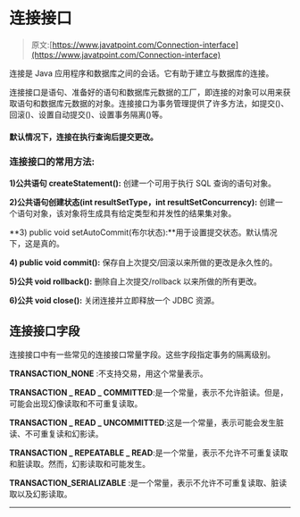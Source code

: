 # 连接接口

> 原文:[https://www.javatpoint.com/Connection-interface](https://www.javatpoint.com/Connection-interface)

连接是 Java 应用程序和数据库之间的会话。它有助于建立与数据库的连接。

连接接口是语句、准备好的语句和数据库元数据的工厂，即连接的对象可以用来获取语句和数据库元数据的对象。连接接口为事务管理提供了许多方法，如提交()、回滚()、设置自动提交()、设置事务隔离()等。

#### 默认情况下，连接在执行查询后提交更改。

### 连接接口的常用方法:

**1)公共语句 createStatement():** 创建一个可用于执行 SQL 查询的语句对象。

**2)公共语句创建状态(int resultSetType，int resultSetConcurrency):** 创建一个语句对象，该对象将生成具有给定类型和并发性的结果集对象。

**3) public void setAutoCommit(布尔状态):**用于设置提交状态。默认情况下，这是真的。

**4) public void commit():** 保存自上次提交/回滚以来所做的更改是永久性的。

**5)公共 void rollback():** 删除自上次提交/rollback 以来所做的所有更改。

**6)公共 void close():** 关闭连接并立即释放一个 JDBC 资源。

## 连接接口字段

连接接口中有一些常见的连接接口常量字段。这些字段指定事务的隔离级别。

**TRANSACTION_NONE** :不支持交易，用这个常量表示。

**TRANSACTION _ READ _ COMMITTED**:是一个常量，表示不允许脏读。但是，可能会出现幻像读取和不可重复读取。

**TRANSACTION _ READ _ UNCOMMITTED**:这是一个常量，表示可能会发生脏读、不可重复读和幻影读。

**TRANSACTION _ REPEATABLE _ READ**:是一个常量，表示不允许不可重复读取和脏读取。然而，幻影读取和可能发生。

**TRANSACTION_SERIALIZABLE** :是一个常量，表示不允许不可重复读取、脏读取以及幻影读取。

* * *